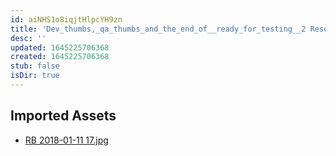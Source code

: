 ```yaml
---
id: aiNHS1o8iqjtHlpcYH9zn
title: 'Dev_thumbs,_qa_thumbs_and_the_end_of__ready_for_testing__2 Resources'
desc: ''
updated: 1645225706368
created: 1645225706368
stub: false
isDir: true
---
```

## Imported Assets
- [RB 2018-01-11 17.jpg](/assets/rb-2018-01-11-17-4B4eV84xQH6f.jpg)
